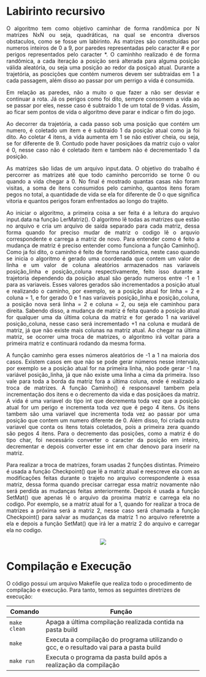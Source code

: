 # Labirinto recursivo

<p align="justify">
	O algoritmo tem como objetivo caminhar de forma randômica por N matrizes NxN ou seja, quadráticas, na qual se encontra diversos obstaculos, como se fosse um labirinto. As matrizes são constituidas por numeros inteiros de 0 a 9, por paredes representadas pelo caracter # e por perigos representados pelo caracter *. O caminhho realizado é de forma randômica, a cada iteração a posição será alterada para alguma posição válida aleatória, ou seja uma posição ao redor da posiçaõ atual. Durante a trajetória, as poscições que contém numeros devem ser subtraidas em 1 a cada passagem, além disso ao passar por um perrigo a vida é consumida.
</p>

<p align="justify">
	Em relação as paredes, não a muito o que fazer a não ser desviar e continuar a rota. Já os perigos como foi dito, sempre consomem a vida ao se passar por eles, nesse caso é subtraido 1 de um total de 9 vidas. Assim, ao ficar sem pontos de vida o algoritmo deve parar e indicar o fim do jogo.
</p>

<p align="justify">
	Ao decorrer da trajetória, a cada passo sob uma posição que contém um numero, é coletado um item e é subtraido 1 da posição atual como ja foi dito. Ao coletar 4 itens, a vida aumenta em 1 se não estiver cheia, ou seja, se for diferente de 9. Contudo pode haver posiçãoes da matriz cujo o valor é 0, nesse caso não é coletado item e tambem não é decrementado 1 da posição.
</p>

<p align="justify">
	As matrizes são lidas de um arquivo input.data. O objetivo do trabalho é percorrer as matrizes até que todo caminho percorrido se torne 0 ou quando a vida chegar a 0. No final é mostrado quantas casas não foram visitas, a soma de itens consumidos pelo caminho, quantos itens foram pegos no total, a quantidade de vida se ela for diferente de 0 o que significa vitoria e quantos perigos foram enfrentados ao longo do trajéto.
</p>

<p align="justify">
	Ao iniciar o algoritmo, a primeira coisa a ser feita é a leitura do arquivo input.data na função LerMatriz(). O algoritmo lê todas as matrizes que estão no arquivo e cria um arquivo de saída separado para cada matriz, dessa forma quando for preciso mudar de matriz o codigo lê o arquvio correspondente e carrega a matriz de novo. Para entender como é feito a mudança de matriz é preciso entender como funciona a função Caminho(). Como ja foi dito, o caminho é feito de forma randômica, neste caso quando se inicia o algoritmo é gerado uma coordenada que contem um valor de linha e um valor de coluna aleatórios armazenados nas variaveis posição_linha e posição_coluna respectivamente, feito isso durante a trajetoria dependendo da posição atual são gerado numeros entre -1 e 1 para as variaveis. Esses valores gerados são incrementados a posição atual e realizando o caminho, por exemplo, se a posição atual for linha = 2 e coluna = 1, e for gerado 0 e 1 nas variaveis posição_linha e posição_coluna, a posição nova será linha = 2 e coluna = 2, ou seja ele caminhou para direita. Sabendo disso, a mudança de matriz é feita quando a posição atual for qualquer uma da última coluna da matriz e for gerado 1 na variável posição_coluna, nesse caso será incrementado +1 na coluna e mudará de matriz, já que não existe mais colunas na matriz atual. Ao chegar na última matriz, se ocorrer uma troca de matrizes, o algoritmo irá voltar para a primeira matriz e continuará rodando da mesma forma.
</p>

<p align="justify">
	A função caminho gera esses números aleatórios de -1 a 1 na maioria dos casos. Existem casos em que não se pode gerar números nesse intervalo, por exemplo se a posição atual for na primeira linha, não pode gerar -1 na variável posição_linha, já que não existe uma linha a cima da primeira. Isso vale para toda a borda da matriz fora a última coluna, onde é realizado a troca de matrizes. A função Caminho() é responsavel tambem pela incrementação dos itens e o decremento da vida e das posiçãoes da matriz. A vida é uma variavel do tipo int que decrementa toda vez que a posição atual for um perigo e incrementa toda vez que é pego 4 itens. Os itens tambem são uma variavel que incrementa toda vez ao passar por uma posição que contem um numero diferente de 0. Além disso, foi criada outra variavel que conta os itens totais coletados, pois a primeira zera quando são pegos 4 itens. Para o decremento das posições, como a matriz é do tipo char, foi necessário converter o caracter da posição em inteiro, decrementar e depois converter esse int em char denovo para inserir na matriz. 
</p>

<p align="justify">
	Para realizar a troca de matrizes, foram usadas 2 funções distintas. Primeiro é usada a função Checkpoint() que lê a matriz atual e reescreve ela com as modificações feitas durante o trajeto no arquivo correspondente à essa matriz, dessa forma quando precisar carregar essa matriz novamente não será perdida as mudanças feitas anteriormente. Depois é usada a função SetMat() que apenas lê o arquivo da proxima matriz e carrega ela no codigo. Por exemplo, se a matriz atual for a 1, quando for realizar a troca de matrizes a próxima será a matriz 2, nesse caso será chamada a função Checkpoint() para salvar as mudanças da matriz 1 no arquivo referetnte a ela e depois a função SetMat() que irá ler a matriz 2 do arquivo e carregar ela no codigo. 
</p>

<p align="center">
<img src = "mat1.0.png">
</p>


# Compilação e Execução

O código possui um arquivo Makefile que realiza todo o procedimento de compilação e execução. Para tanto, temos as seguintes diretrizes de execução:


| Comando                |  Função                                                                                           |                     
| -----------------------| ------------------------------------------------------------------------------------------------- |
|  `make clean`          | Apaga a última compilação realizada contida na pasta build                                        |
|  `make`                | Executa a compilação do programa utilizando o gcc, e o resultado vai para a pasta build           |
|  `make run`            | Executa o programa da pasta build após a realização da compilação                                 |
